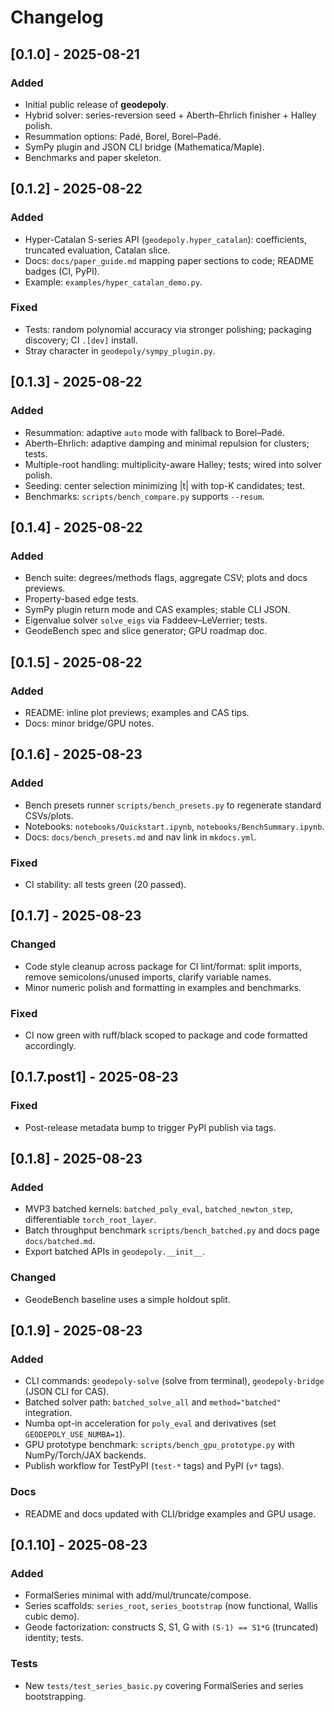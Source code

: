 # Changelog

## [0.1.0] - 2025-08-21
### Added
- Initial public release of **geodepoly**.
- Hybrid solver: series-reversion seed + Aberth–Ehrlich finisher + Halley polish.
- Resummation options: Padé, Borel, Borel–Padé.
- SymPy plugin and JSON CLI bridge (Mathematica/Maple).
- Benchmarks and paper skeleton.

## [0.1.2] - 2025-08-22
### Added
- Hyper-Catalan S-series API (`geodepoly.hyper_catalan`): coefficients, truncated evaluation, Catalan slice.
- Docs: `docs/paper_guide.md` mapping paper sections to code; README badges (CI, PyPI).
- Example: `examples/hyper_catalan_demo.py`.
### Fixed
- Tests: random polynomial accuracy via stronger polishing; packaging discovery; CI `.[dev]` install.
- Stray character in `geodepoly/sympy_plugin.py`.

## [0.1.3] - 2025-08-22
### Added
- Resummation: adaptive `auto` mode with fallback to Borel–Padé.
- Aberth–Ehrlich: adaptive damping and minimal repulsion for clusters; tests.
- Multiple-root handling: multiplicity-aware Halley; tests; wired into solver polish.
- Seeding: center selection minimizing |t| with top-K candidates; test.
- Benchmarks: `scripts/bench_compare.py` supports `--resum`.

## [0.1.4] - 2025-08-22
### Added
- Bench suite: degrees/methods flags, aggregate CSV; plots and docs previews.
- Property-based edge tests.
- SymPy plugin return mode and CAS examples; stable CLI JSON.
- Eigenvalue solver `solve_eigs` via Faddeev–LeVerrier; tests.
- GeodeBench spec and slice generator; GPU roadmap doc.

## [0.1.5] - 2025-08-22
### Added
- README: inline plot previews; examples and CAS tips.
- Docs: minor bridge/GPU notes.

## [0.1.6] - 2025-08-23
### Added
- Bench presets runner `scripts/bench_presets.py` to regenerate standard CSVs/plots.
- Notebooks: `notebooks/Quickstart.ipynb`, `notebooks/BenchSummary.ipynb`.
- Docs: `docs/bench_presets.md` and nav link in `mkdocs.yml`.
### Fixed
- CI stability: all tests green (20 passed).

## [0.1.7] - 2025-08-23
### Changed
- Code style cleanup across package for CI lint/format: split imports, remove semicolons/unused imports, clarify variable names.
- Minor numeric polish and formatting in examples and benchmarks.
### Fixed
- CI now green with ruff/black scoped to package and code formatted accordingly.

## [0.1.7.post1] - 2025-08-23
### Fixed
- Post-release metadata bump to trigger PyPI publish via tags.

## [0.1.8] - 2025-08-23
### Added
- MVP3 batched kernels: `batched_poly_eval`, `batched_newton_step`, differentiable `torch_root_layer`.
- Batch throughput benchmark `scripts/bench_batched.py` and docs page `docs/batched.md`.
- Export batched APIs in `geodepoly.__init__`.
### Changed
- GeodeBench baseline uses a simple holdout split.

## [0.1.9] - 2025-08-23
### Added
- CLI commands: `geodepoly-solve` (solve from terminal), `geodepoly-bridge` (JSON CLI for CAS).
- Batched solver path: `batched_solve_all` and `method="batched"` integration.
- Numba opt-in acceleration for `poly_eval` and derivatives (set `GEODEPOLY_USE_NUMBA=1`).
- GPU prototype benchmark: `scripts/bench_gpu_prototype.py` with NumPy/Torch/JAX backends.
- Publish workflow for TestPyPI (`test-*` tags) and PyPI (`v*` tags).
### Docs
- README and docs updated with CLI/bridge examples and GPU usage.

## [0.1.10] - 2025-08-23
### Added
- FormalSeries minimal with add/mul/truncate/compose.
- Series scaffolds: `series_root`, `series_bootstrap` (now functional, Wallis cubic demo).
- Geode factorization: constructs S, S1, G with `(S-1) == S1*G` (truncated) identity; tests.
### Tests
- New `tests/test_series_basic.py` covering FormalSeries and series bootstrapping.
